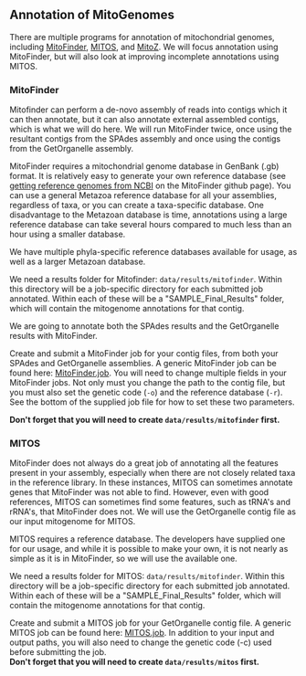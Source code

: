 ## Annotation of MitoGenomes
There are multiple programs for annotation of mitochondrial genomes, including [MitoFinder](https://github.com/RemiAllio/MitoFinder), [MITOS](https://gitlab.com/Bernt/MITOS), and [MitoZ](https://github.com/linzhi2013/MitoZ). We will focus annotation using MitoFinder, but will also look at improving incomplete annotations using MITOS.

### MitoFinder
Mitofinder can perform a de-novo assembly of reads into contigs which it can then annotate, but it can also annotate external assembled contigs, which is what we will do here. We will run MitoFinder twice, once using the resultant contigs from the SPAdes assembly and once using the contigs from the GetOrganelle assembly. 

MitoFinder requires a mitochondrial genome database in GenBank (.gb) format.  It is relatively easy to generate your own reference database (see [getting reference genomes from NCBI](https://github.com/RemiAllio/MitoFinder?tab=readme-ov-file#how-to-get-reference-mitochondrial-genomes-from-ncbi) on the MitoFinder github page). You can use a general Metazoa reference database for all your assemblies, regardless of taxa, or you can create a taxa-specific database. One disadvantage to the Metazoan database is time, annotations using a large reference database can take several hours compared to much less than an hour using a smaller database.  

We have multiple phyla-specific reference databases available for usage, as well as a larger Metazoan database.

We need a results folder for Mitofinder: `data/results/mitofinder`. Within this directory will be a job-specific directory for each submitted job annotated. Within each of these will be a "SAMPLE_Final_Results" folder, which will contain the mitogenome annotations for that contig.

We are going to annotate both the SPAdes results and the GetOrganelle results with MitoFinder.

Create and submit a MitoFinder job for your contig files, from both your SPAdes and GetOrganelle assemblies. A generic MitoFinder job can be found here: [MitoFinder.job](https://raw.githubusercontent.com/SmithsonianWorkshops/Genome_Skimming_Workshop_LAB_2024/main/job_files/mitofinder.job). You will need to change multiple fields in your MitoFinder jobs. Not only must you change the path to the contig file, but you must also set the genetic code (`-o`) and the reference database (`-r`). See the bottom of the supplied job file for how to set these two parameters.

**Don't forget that you will need to create `data/results/mitofinder` first.**

### MITOS
MitoFinder does not always do a great job of annotating all the features present in your assembly, especially when there are not closely related taxa in the reference library. In these instances, MITOS can sometimes annotate genes that MitoFinder was not able to find. However, even with good references, MITOS can sometimes find some features, such as tRNA's and rRNA's, that MitoFinder does not. We will use the GetOrganelle contig file as our input mitogenome for MITOS.  

MITOS requires a reference database. The developers have supplied one for our usage, and while it is possible to make your own, it is not nearly as simple as it is in MitoFinder, so we will use the available one.

We need a results folder for MITOS: `data/results/mitofinder`. Within this directory will be a job-specific directory for each submitted job annotated. Within each of these will be a "SAMPLE_Final_Results" folder, which will contain the mitogenome annotations for that contig.

Create and submit a MITOS job for your GetOrganelle contig file. A generic MITOS job can be found here: [MITOS.job](https://raw.githubusercontent.com/SmithsonianWorkshops/Genome_Skimming_Workshop_LAB_2024/main/job_files/mitos.job). In addition to your input and output paths, you will also need to change the genetic code (-c) used before submitting the job.  
**Don't forget that you will need to create `data/results/mitos` first.**

